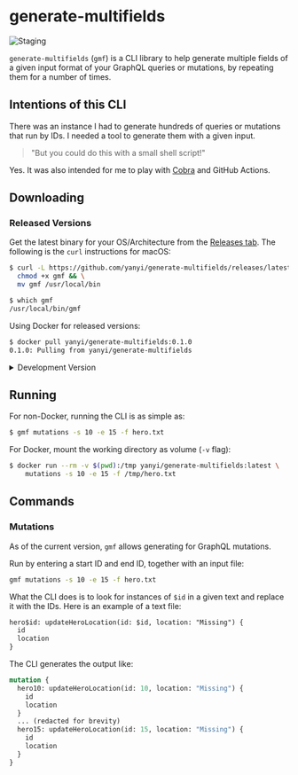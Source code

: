 # generate-multifields

![Staging](https://github.com/yanyi/generate-multifields/workflows/Staging/badge.svg?branch=master)

`generate-multifields` (`gmf`) is a CLI library to help generate multiple fields of
a given input format of your GraphQL queries or mutations, by repeating them for
a number of times.

## Intentions of this CLI

There was an instance I had to generate hundreds of queries or mutations that
run by IDs. I needed a tool to generate them with a given input.

>"But you could do this with a small shell script!"

Yes. It was also intended for me to play with [Cobra](https://github.com/spf13/cobra)
and GitHub Actions.

## Downloading

### Released Versions

Get the latest binary for your OS/Architecture from the
[Releases tab](https://github.com/yanyi/generate-multifields/releases/latest).
The following is the `curl` instructions for macOS:

```sh
$ curl -L https://github.com/yanyi/generate-multifields/releases/latest/download/gmf-darwin_x86_64 > gmf && \
  chmod +x gmf && \
  mv gmf /usr/local/bin

$ which gmf
/usr/local/bin/gmf
```

Using Docker for released versions:

```sh
$ docker pull yanyi/generate-multifields:0.1.0
0.1.0: Pulling from yanyi/generate-multifields
```

<!-- Collapse the developmental version instructions -->
<details>
  <summary>Development Version</summary>

#### Go

Clone the repository and run:

```sh
$ go build -i -o gmf && mv gmf /usr/local/bin

$ which gmf
/usr/local/bin/gmf
```

#### Docker

```sh
$ docker pull yanyi/generate-multifields:latest
latest: Pulling from yanyi/generate-multifields
```

</details>
<!-- End of collapsing developmental version instructions -->

## Running

For non-Docker, running the CLI is as simple as:

```sh
$ gmf mutations -s 10 -e 15 -f hero.txt
```

For Docker, mount the working directory as volume (`-v` flag):

```sh
$ docker run --rm -v $(pwd):/tmp yanyi/generate-multifields:latest \
    mutations -s 10 -e 15 -f /tmp/hero.txt
```

## Commands

### Mutations

As of the current version, `gmf` allows generating for
GraphQL mutations.

Run by entering a start ID and end ID, together with an input file:

```sh
gmf mutations -s 10 -e 15 -f hero.txt
```

What the CLI does is to look for instances of `$id` in a given text and replace
it with the IDs. Here is an example of a text file:

```txt
hero$id: updateHeroLocation(id: $id, location: "Missing") {
  id
  location
}
```

The CLI generates the output like:

```graphql
mutation {
  hero10: updateHeroLocation(id: 10, location: "Missing") {
    id
    location
  }
  ... (redacted for brevity)
  hero15: updateHeroLocation(id: 15, location: "Missing") {
    id
    location
  }
}
```
